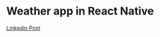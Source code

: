 # Weather app in React Native

<a href="https://www.linkedin.com/posts/muhammad-bilal-403a1230a_reactnative-codewithnomi-newproject-activity-7253167473263308800-wCAt?utm_source=share&utm_medium=member_desktop"> Linkedin Post</a>
